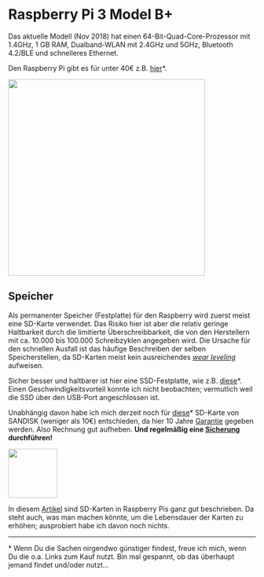# Raspberry Pi 3 Model B+
Das aktuelle Modell (Nov 2018) hat einen 64-Bit-Quad-Core-Prozessor mit 1.4GHz, 1 GB RAM, Dualband-WLAN mit 2.4GHz und 5GHz, Bluetooth 4.2/BLE und schnelleres Ethernet.

Den Raspberry Pi gibt es für unter 40€ z.B. [hier](https://rover.ebay.com/rover/1/707-53477-19255-0/1?icep_id=114&ipn=icep&toolid=20004&campid=5338436153&mpre=https%3A%2F%2Fwww.ebay.de%2Fitm%2FNeu-Raspberry-Pi-3-Model-B-BCM2837B0-SoC-IoT-PoE-Enabled-RP01048%2F273110053778%3Fepid%3D19018199270%26hash%3Ditem3f96a0b392%3Ag%3A-K4AAOSwIKNb8-u1)\*.

<img src="https://www.raspberrypi.org/app/uploads/2018/03/770A5842-1612x1080.jpg" width="400">

## Speicher
Als permanenter Speicher (Festplatte) für den Raspberry wird zuerst meist eine SD-Karte verwendet. Das Risiko hier ist aber die relativ geringe Haltbarkeit durch die limitierte Überschreibbarkeit, die von den Herstellern mit ca. 10.000 bis 100.000 Schreibzyklen angegeben wird. Die Ursache für den schnellen Ausfall ist das häufige Beschreiben der selben Speicherstellen, da SD-Karten meist kein ausreichendes _[wear leveling](https://www.chip.de/artikel/SSD-So-haelt-die-Hightech-Festplatte-8x-laenger-3_139999723.html)_ aufweisen.

Sicher besser und haltbarer ist hier eine SSD-Festplatte, wie z.B. [diese](https://rover.ebay.com/rover/1/707-53477-19255-0/1?icep_id=114&ipn=icep&toolid=20004&campid=5338436153&mpre=https%3A%2F%2Fwww.ebay.de%2Fitm%2FSamsung-860-EVO-PRO-250GB-256GB-500GB-interne-SSD-mSATA-M-2-6-4cm-2-5-SATA3%2F123462925494%3Fhash%3Ditem1cbef6bcb6%3Am%3AmummlD9WCq-X-UKwFKZ3fGQ%3Ark%3A1%3Apf%3A0%26LH_ItemCondition%3D1000%26LH_BIN%3D1)\*. Einen Geschwindigkeitsvorteil konnte ich nicht beobachten; vermutlich weil die SSD über den USB-Port angeschlossen ist.

Unabhängig davon habe ich mich derzeit noch für [diese](https://rover.ebay.com/rover/1/707-53477-19255-0/1?icep_id=114&ipn=icep&toolid=20004&campid=5338436153&mpre=https%3A%2F%2Fwww.ebay.de%2Fitm%2FSANDISK-Ultra-UHS-I-Micro-SDHC-Speicherkarte-32-GB-98-MB-s-Class-10-%2F232765345038)\* SD-Karte von SANDISK (weniger als 10€) entschieden, da hier 10 Jahre [Garantie](https://www.sandisk.de/about/legal/warranty/warranty-table) gegeben werden. Also Rechnung gut aufheben. **Und regelmäßig eine [Sicherung](./backup.md) durchführen!**

<img src="https://www.sandisk.de/content/dam/sandisk-main/en_us/portal-assets/product-images/retail-products/Ultra_microSDHC_UHS-I_Class10_32GB-retina.png" width="100">

In diesem [Artikel](https://buyzero.de/blogs/news/raspberry-pi-sd-karten-korruption-vermeiden-geheimnisse-der-microsd-karte) sind SD-Karten in Raspberry Pis ganz gut beschrieben. Da steht auch, was man machen könnte, um die Lebensdauer der Karten zu erhöhen; ausprobiert habe ich davon noch nichts.










---
\* Wenn Du die Sachen nirgendwo günstiger findest, freue ich mich, wenn Du die o.a. Links zum Kauf nutzt. Bin mal gespannt, ob das überhaupt jemand findet und/oder nutzt...
